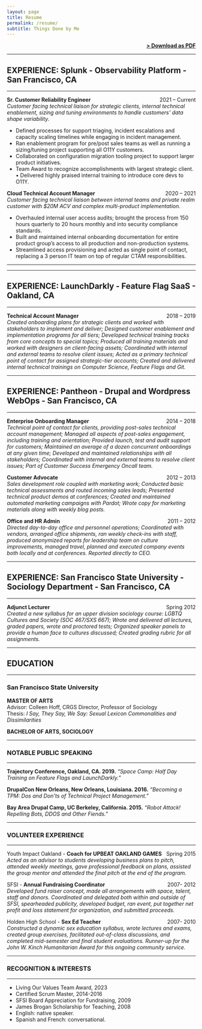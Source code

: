 ```yaml
---
layout: page
title: Resume
permalink: /resume/
subtitle: Things Done by Me
---
```


<span style="float: right;">
<a href="{{ 'downloads/JessiJullieResume2024.pdf' | prepend: site.baseurl }}"><strong>> Download as PDF</strong></a> </span>
<br>

***
## EXPERIENCE: Splunk - Observability Platform - San Francisco, CA
---------------

**Sr. Customer Reliability Engineer**  <span style="float: right; ">2021 – Current</span>  
_Customer facing technical liaison for strategic clients, internal technical enablement, sizing and tuning environments to handle customers' data shape variability._

- Defined processes for support triaging, incident escalations and capacity scaling timelines while engaging in incident management.
- Ran enablement program for pre/post sales teams as well as running a sizing/tuning project supporting all O11Y customers.
- Collaborated on configuration migration tooling project to support larger product initiatives. 
- Team Award to recognize accomplishments with largest strategic client. • Delivered highly praised internal training to introduce core devs to O11Y.

**Cloud Technical Account Manager**  <span style="float: right; ">2020 – 2021</span>  
_Customer facing technical liaison between internal teams and private realm customer with $20M ACV and complex multi-product implementation._

- Overhauled internal user access audits; brought the process from 150 hours quarterly to 20 hours monthly and into security compliance standards.
- Built and maintained internal onboarding documentation for entire product group’s access to all production and non-production systems.
- Streamlined access provisioning and acted as single point of contact, replacing a 3 person IT team on top of regular CTAM responsibilities.

***

***
## EXPERIENCE: LaunchDarkly - Feature Flag SaaS - Oakland, CA
---------------

**Technical Account Manager**  <span style="float: right; ">2018 – 2019</span>  
_Created onboarding plans for strategic clients and worked with stakeholders to implement and deliver; Designed customer enablement and implementation programs for all tiers; Developed technical training tracks from core concepts to special topics; Produced all training materials and worked with designers on client-facing assets; Coordinated with internal and external teams to resolve client issues; Acted as a primary technical point of contact for assigned strategic-tier accounts; Created and delivered internal technical trainings on Computer Science, Feature Flags and Git._

***
## EXPERIENCE: Pantheon - Drupal and Wordpress WebOps - San Francisco, CA
---------------

**Enterprise Onboarding Manager**  <span style="float: right; ">2014 – 2018</span>  
_Technical point of contact for clients, providing post-sales technical account management; Managed all aspects of post-sales engagement, including training and orientation; Provided launch, test and audit support for customers; Maintained an average of a dozen concurrent onboardings at any given time; Developed and maintained relationships with all stakeholders; Coordinated with internal and external teams to resolve client issues; Part of Customer Success Emergency Oncall team._


**Customer Advocate** <span style="float: right; ">2012 – 2013</span>  
_Sales development role coupled with marketing work; Conducted basic technical assessments and routed incoming sales leads; Presented technical product demos at conferences; Created and maintained automated marketing campaigns with Pardot; Wrote copy for marketing materials along with weekly blog posts._

**Office and HR Admin** <span style="float: right; ">2011 – 2012</span>  
_Directed day-to-day office and personnel operations; Coordinated with vendors, arranged
office shipments, ran weekly check-ins with staff, produced anonymized reports for
leadership team on culture improvements, managed travel, planned and executed
company events both locally and at conferences. Reported directly to CEO._

***
## EXPERIENCE: San Francisco State University - Sociology Department - San Francisco, CA
---------------

**Adjunct Lecturer** <span style="float: right; ">Spring 2012</span>
<br>_Created a new syllabus for an upper division sociology course: LGBTQ Cultures and Society (SOC 467/SXS 667); Wrote and delivered all lectures, graded papers, wrote and proctored tests; Organized speaker panels to provide a human face to cultures discussed; Created grading rubric for all assignments._

***
## EDUCATION
---------------

### San Francisco State University  
**MASTER OF ARTS** 
<br>Advisor: Colleen Hoff, CRGS Director, Professor of Sociology<br>
Thesis: *I Say, They Say, We Say: Sexual Lexicon Commonalities and Dissimilarities*  

**BACHELOR OF ARTS, SOCIOLOGY** 
***
### NOTABLE PUBLIC SPEAKING
---------------
**Trajectory Conference, Oakland, CA. 2019.**
*“Space Camp: Half Day Training on Feature Flags and LaunchDarkly.”*

**DrupalCon New Orleans, New Orleans, Louisiana. 2016.**
*“Becoming a TPM: Dos and Don’ts of Technical Project Management.”*

**Bay Area Drupal Camp, UC Berkeley, California. 2015.**
*“Robot Attack! Repelling Bots, DDOS and Other Fiends.”*

***
### VOLUNTEER EXPERIENCE
---------------
Youth Impact Oakland - **Coach for UPBEAT OAKLAND GAMES** <span style="float: right; "> Spring 2015</span>
 <br>_Acted as an advisor to students developing business plans to pitch, attended weekly meetings, gave professional feedback on plans, assisted the group mentor and attended the final pitch at the end of the program._

SFSI - **Annual Fundraising Coordinator** <span style="float: right; ">2007- 2012</span>  
_Developed fund raiser concept, made all arrangements with space, talent, staff and donors. Coordinated and delegated both within and outside of SFSI, spearheaded publicity, developed budget, ran event, put together net profit and loss statement for organization, and submitted proceeds._

Holden High School - **Sex Ed Teacher** <span style="float: right; ">2007- 2010</span>  
_Constructed a dynamic sex education syllabus, wrote lectures and exams, created group exercises, facilitated out-of-class discussions, and completed mid-semester and final student evaluations. Runner-up for the John W. Kinch Humanitarian Award for this ongoing community service._

***
### RECOGNITION & INTERESTS
---------------
- Living Our Values Team Award, 2023
- Certified Scrum Master, 2014-2016
- SFSI Board Appreciation for Fundraising, 2009
- James Brogan Scholarship for Teaching, 2008
- English: native speaker.
- Spanish and French: conversational.
